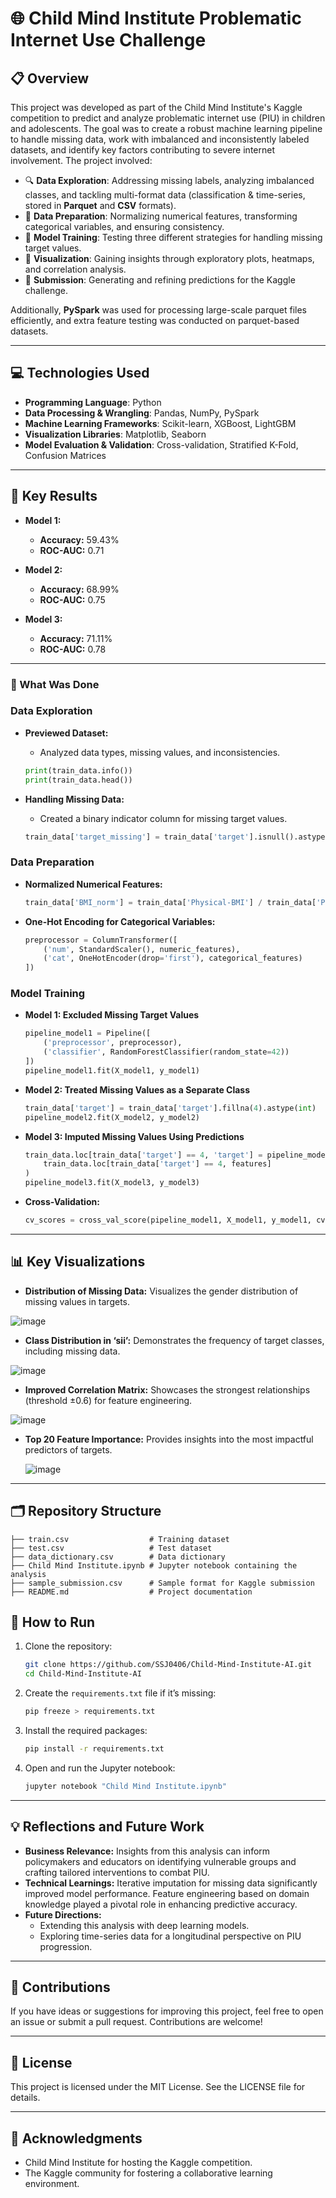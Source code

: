 # 🌐 Child Mind Institute Problematic Internet Use Challenge

## 📋 Overview
This project was developed as part of the Child Mind Institute's Kaggle competition to predict and analyze problematic internet use (PIU) in children and adolescents. The goal was to create a robust machine learning pipeline to handle missing data, work with imbalanced and inconsistently labeled datasets, and identify key factors contributing to severe internet involvement. The project involved:

- 🔍 **Data Exploration**: Addressing missing labels, analyzing imbalanced classes, and tackling multi-format data (classification & time-series, stored in **Parquet** and **CSV** formats).
- 🧐 **Data Preparation**: Normalizing numerical features, transforming categorical variables, and ensuring consistency.
- 🤖 **Model Training**: Testing three different strategies for handling missing target values.
- 🎨 **Visualization**: Gaining insights through exploratory plots, heatmaps, and correlation analysis.
- 🚀 **Submission**: Generating and refining predictions for the Kaggle challenge.

Additionally, **PySpark** was used for processing large-scale parquet files efficiently, and extra feature testing was conducted on parquet-based datasets.

---

## 💻 Technologies Used

- **Programming Language**: Python
- **Data Processing & Wrangling**: Pandas, NumPy, PySpark
- **Machine Learning Frameworks**: Scikit-learn, XGBoost, LightGBM
- **Visualization Libraries**: Matplotlib, Seaborn
- **Model Evaluation & Validation**: Cross-validation, Stratified K-Fold, Confusion Matrices

---

## 🎯 Key Results

- **Model 1:**
  - **Accuracy:** 59.43%
  - **ROC-AUC:** 0.71

- **Model 2:**
  - **Accuracy:** 68.99%
  - **ROC-AUC:** 0.75

- **Model 3:**
  - **Accuracy:** 71.11%
  - **ROC-AUC:** 0.78

---

### 🧰 What Was Done

### Data Exploration
- **Previewed Dataset:**
  - Analyzed data types, missing values, and inconsistencies.

  ```python
  print(train_data.info())
  print(train_data.head())
  ```

- **Handling Missing Data:**
  - Created a binary indicator column for missing target values.
  
  ```python
  train_data['target_missing'] = train_data['target'].isnull().astype(int)
  ```

### Data Preparation
- **Normalized Numerical Features:**
  
  ```python
  train_data['BMI_norm'] = train_data['Physical-BMI'] / train_data['Physical-BMI'].max()
  ```

- **One-Hot Encoding for Categorical Variables:**
  
  ```python
  preprocessor = ColumnTransformer([
      ('num', StandardScaler(), numeric_features),
      ('cat', OneHotEncoder(drop='first'), categorical_features)
  ])
  ```

### Model Training
- **Model 1: Excluded Missing Target Values**
  
  ```python
  pipeline_model1 = Pipeline([
      ('preprocessor', preprocessor),
      ('classifier', RandomForestClassifier(random_state=42))
  ])
  pipeline_model1.fit(X_model1, y_model1)
  ```

- **Model 2: Treated Missing Values as a Separate Class**
  
  ```python
  train_data['target'] = train_data['target'].fillna(4).astype(int)
  pipeline_model2.fit(X_model2, y_model2)
  ```

- **Model 3: Imputed Missing Values Using Predictions**
  
  ```python
  train_data.loc[train_data['target'] == 4, 'target'] = pipeline_model1.predict(
      train_data.loc[train_data['target'] == 4, features]
  )
  pipeline_model3.fit(X_model3, y_model3)
  ```

- **Cross-Validation:**
  
  ```python
  cv_scores = cross_val_score(pipeline_model1, X_model1, y_model1, cv=5, scoring='accuracy')
  ```
---

## 📊 Key Visualizations


- **Distribution of Missing Data:** Visualizes the gender distribution of missing values in targets.

![image](https://github.com/user-attachments/assets/b03c89fe-0e31-4e7e-88ba-f458ee6e4a02)


- **Class Distribution in ‘sii’:** Demonstrates the frequency of target classes, including missing data.

![image](https://github.com/user-attachments/assets/f28d4b60-2d47-4230-9ee7-bd9a8204dc0a)

  
- **Improved Correlation Matrix:** Showcases the strongest relationships (threshold ±0.6) for feature engineering.

![image](https://github.com/user-attachments/assets/1b747fc4-1ae6-48bf-9ce8-ea422b14f48a)

  
- **Top 20 Feature Importance:** Provides insights into the most impactful predictors of targets.

  ![image](https://github.com/user-attachments/assets/c2eebc04-6718-4564-9ee7-d8bf0c849e00)


---

## 🗂️ Repository Structure

```plaintext
├── train.csv                  # Training dataset
├── test.csv                   # Test dataset
├── data_dictionary.csv        # Data dictionary
├── Child Mind Institute.ipynb # Jupyter notebook containing the analysis
├── sample_submission.csv      # Sample format for Kaggle submission
├── README.md                  # Project documentation
```

## 🚀 How to Run

1. Clone the repository:

   ```bash
   git clone https://github.com/SSJ0406/Child-Mind-Institute-AI.git
   cd Child-Mind-Institute-AI
   ```

2. Create the `requirements.txt` file if it’s missing:

   ```bash
   pip freeze > requirements.txt
   ```

3. Install the required packages:

   ```bash
   pip install -r requirements.txt
   ```

4. Open and run the Jupyter notebook:

   ```bash
   jupyter notebook "Child Mind Institute.ipynb"
   ```

---

## 💡 Reflections and Future Work

- **Business Relevance:** Insights from this analysis can inform policymakers and educators on identifying vulnerable groups and crafting tailored interventions to combat PIU.
- **Technical Learnings:** Iterative imputation for missing data significantly improved model performance. Feature engineering based on domain knowledge played a pivotal role in enhancing predictive accuracy.
- **Future Directions:**
  - Extending this analysis with deep learning models.
  - Exploring time-series data for a longitudinal perspective on PIU progression.

---

## 🤝 Contributions

If you have ideas or suggestions for improving this project, feel free to open an issue or submit a pull request. Contributions are welcome!

---

## 📜 License

This project is licensed under the MIT License. See the LICENSE file for details.

---

## 🙏 Acknowledgments

- Child Mind Institute for hosting the Kaggle competition.
- The Kaggle community for fostering a collaborative learning environment.
